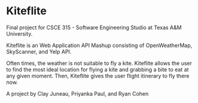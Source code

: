 # Kiteflite

Final project for CSCE 315 - Software Engineering Studio at Texas A&M University.

Kiteflite is an Web Application API Mashup consisting of OpenWeatherMap, SkyScanner, and Yelp API.

Often times, the weather is not suitable to fly a kite. Kiteflite allows the user to find the most ideal location for flying a kite and grabbing a bite to eat at any given moment. Then, Kiteflite gives the user flight itinerary to fly there now.

A project by Clay Juneau, Priyanka Paul, and Ryan Cohen